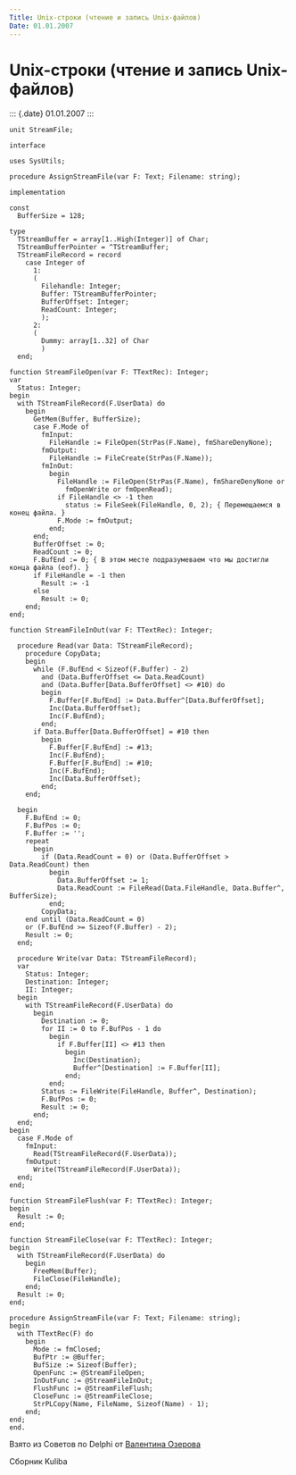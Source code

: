 ```yaml
---
Title: Unix-строки (чтение и запись Unix-файлов)
Date: 01.01.2007
---
```



Unix-строки (чтение и запись Unix-файлов)
=========================================

::: {.date}
01.01.2007
:::

    unit StreamFile;
     
    interface
     
    uses SysUtils;
     
    procedure AssignStreamFile(var F: Text; Filename: string);
     
    implementation
     
    const
      BufferSize = 128;
     
    type
      TStreamBuffer = array[1..High(Integer)] of Char;
      TStreamBufferPointer = ^TStreamBuffer;
      TStreamFileRecord = record
        case Integer of
          1:
          (
            Filehandle: Integer;
            Buffer: TStreamBufferPointer;
            BufferOffset: Integer;
            ReadCount: Integer;
            );
          2:
          (
            Dummy: array[1..32] of Char
            )
      end;
     
    function StreamFileOpen(var F: TTextRec): Integer;
    var
      Status: Integer;
    begin
      with TStreamFileRecord(F.UserData) do
        begin
          GetMem(Buffer, BufferSize);
          case F.Mode of
            fmInput:
              FileHandle := FileOpen(StrPas(F.Name), fmShareDenyNone);
            fmOutput:
              FileHandle := FileCreate(StrPas(F.Name));
            fmInOut:
              begin
                FileHandle := FileOpen(StrPas(F.Name), fmShareDenyNone or
                  fmOpenWrite or fmOpenRead);
                if FileHandle <> -1 then
                  status := FileSeek(FileHandle, 0, 2); { Перемещаемся в конец файла. }
                F.Mode := fmOutput;
              end;
          end;
          BufferOffset := 0;
          ReadCount := 0;
          F.BufEnd := 0; { В этом месте подразумеваем что мы достигли конца файла (eof). }
          if FileHandle = -1 then
            Result := -1
          else
            Result := 0;
        end;
    end;
     
    function StreamFileInOut(var F: TTextRec): Integer;
     
      procedure Read(var Data: TStreamFileRecord);
        procedure CopyData;
        begin
          while (F.BufEnd < Sizeof(F.Buffer) - 2)
            and (Data.BufferOffset <= Data.ReadCount)
            and (Data.Buffer[Data.BufferOffset] <> #10) do
            begin
              F.Buffer[F.BufEnd] := Data.Buffer^[Data.BufferOffset];
              Inc(Data.BufferOffset);
              Inc(F.BufEnd);
            end;
          if Data.Buffer[Data.BufferOffset] = #10 then
            begin
              F.Buffer[F.BufEnd] := #13;
              Inc(F.BufEnd);
              F.Buffer[F.BufEnd] := #10;
              Inc(F.BufEnd);
              Inc(Data.BufferOffset);
            end;
        end;
     
      begin
        F.BufEnd := 0;
        F.BufPos := 0;
        F.Buffer := '';
        repeat
          begin
            if (Data.ReadCount = 0) or (Data.BufferOffset > Data.ReadCount) then
              begin
                Data.BufferOffset := 1;
                Data.ReadCount := FileRead(Data.FileHandle, Data.Buffer^, BufferSize);
              end;
            CopyData;
        end until (Data.ReadCount = 0)
        or (F.BufEnd >= Sizeof(F.Buffer) - 2);
        Result := 0;
      end;
     
      procedure Write(var Data: TStreamFileRecord);
      var
        Status: Integer;
        Destination: Integer;
        II: Integer;
      begin
        with TStreamFileRecord(F.UserData) do
          begin
            Destination := 0;
            for II := 0 to F.BufPos - 1 do
              begin
                if F.Buffer[II] <> #13 then
                  begin
                    Inc(Destination);
                    Buffer^[Destination] := F.Buffer[II];
                  end;
              end;
            Status := FileWrite(FileHandle, Buffer^, Destination);
            F.BufPos := 0;
            Result := 0;
          end;
      end;
    begin
      case F.Mode of
        fmInput:
          Read(TStreamFileRecord(F.UserData));
        fmOutput:
          Write(TStreamFileRecord(F.UserData));
      end;
    end;
     
    function StreamFileFlush(var F: TTextRec): Integer;
    begin
      Result := 0;
    end;
     
    function StreamFileClose(var F: TTextRec): Integer;
    begin
      with TStreamFileRecord(F.UserData) do
        begin
          FreeMem(Buffer);
          FileClose(FileHandle);
        end;
      Result := 0;
    end;
     
    procedure AssignStreamFile(var F: Text; Filename: string);
    begin
      with TTextRec(F) do
        begin
          Mode := fmClosed;
          BufPtr := @Buffer;
          BufSize := Sizeof(Buffer);
          OpenFunc := @StreamFileOpen;
          InOutFunc := @StreamFileInOut;
          FlushFunc := @StreamFileFlush;
          CloseFunc := @StreamFileClose;
          StrPLCopy(Name, FileName, Sizeof(Name) - 1);
        end;
    end;
    end.

Взято из Советов по Delphi от [Валентина
Озерова](mailto:mailto:webmaster@webinspector.com)

Сборник Kuliba
